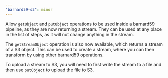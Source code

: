 ```yaml
---
"barnard59-s3": minor
---
```


Allow `getObject` and `putObject` operations to be used inside a barnard59 pipeline, as they are now returning a stream.
They can be used at any place in the list of steps, as it will not change anything in the stream.

The `getStreamObject` operation is also now available, which returns a stream of a S3 object.
This can be used to create a stream, where you can then transform by using other barnard59 operations.

To upload a stream to S3, you will need to first write the stream to a file and then use `putObject` to upload the file to S3.
